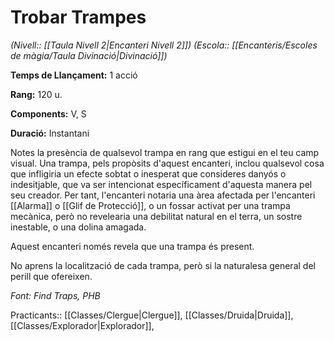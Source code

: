 # Trobar Trampes

*(Nivell:: [[Taula Nivell 2|Encanteri Nivell 2]]) (Escola:: [[Encanteris/Escoles de màgia/Taula Divinació|Divinació]])*

**Temps de Llançament:** 1 acció

**Rang:** 120 u.

**Components:** V, S

**Duració:** Instantani

Notes la presència de qualsevol trampa en rang que estigui en el teu camp visual. Una trampa, pels propòsits d'aquest encanteri, inclou qualsevol cosa que infligiria un efecte sobtat o inesperat que consideres danyós o indesitjable, que va ser intencionat específicament d'aquesta manera pel seu creador. Per tant, l'encanteri notaria una àrea afectada per l'encanteri [[Alarma]] o [[Glif de Protecció]], o un fossar activat per una trampa mecànica, però no revelearia una debilitat natural en el terra, un sostre inestable, o una dolina amagada.

Aquest encanteri només revela que una trampa és present.

No aprens la localització de cada trampa, però si la naturalesa general del perill que ofereixen.


*Font: Find Traps, PHB*



Practicants:: [[Classes/Clergue|Clergue]], [[Classes/Druida|Druida]], [[Classes/Explorador|Explorador]],